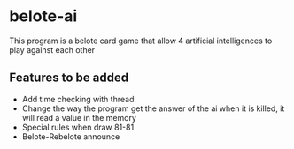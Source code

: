 belote-ai
=========

This program is a belote card game that allow 4 artificial intelligences to play against each other

Features to be added
--------------------
* Add time checking with thread
* Change the way the program get the answer of the ai when it is killed, it will read a value in the memory
* Special rules when draw 81-81
* Belote-Rebelote announce

